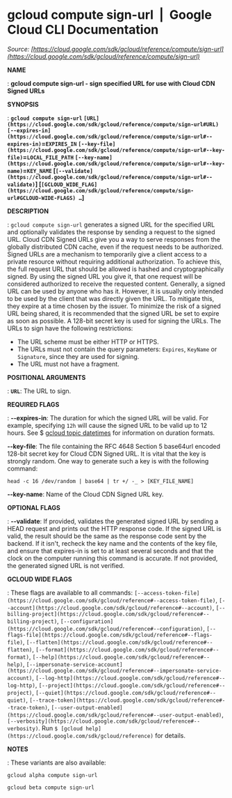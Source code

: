 # gcloud compute sign-url  |  Google Cloud CLI Documentation

*Source: [https://cloud.google.com/sdk/gcloud/reference/compute/sign-url](https://cloud.google.com/sdk/gcloud/reference/compute/sign-url)*

**NAME**

: **gcloud compute sign-url - sign specified URL for use with Cloud CDN Signed URLs**

**SYNOPSIS**

: **`gcloud compute sign-url` `[URL](https://cloud.google.com/sdk/gcloud/reference/compute/sign-url#URL)` `[--expires-in](https://cloud.google.com/sdk/gcloud/reference/compute/sign-url#--expires-in)`=`EXPIRES_IN` `[--key-file](https://cloud.google.com/sdk/gcloud/reference/compute/sign-url#--key-file)`=`LOCAL_FILE_PATH` `[--key-name](https://cloud.google.com/sdk/gcloud/reference/compute/sign-url#--key-name)`=`KEY_NAME` [`[--validate](https://cloud.google.com/sdk/gcloud/reference/compute/sign-url#--validate)`] [`[GCLOUD_WIDE_FLAG](https://cloud.google.com/sdk/gcloud/reference/compute/sign-url#GCLOUD-WIDE-FLAGS) …`]**

**DESCRIPTION**

: `gcloud compute sign-url` generates a signed URL for the specified
URL and optionally validates the response by sending a request to the signed
URL.
Cloud CDN Signed URLs give you a way to serve responses from the globally
distributed CDN cache, even if the request needs to be authorized.
Signed URLs are a mechanism to temporarily give a client access to a private
resource without requiring additional authorization. To achieve this, the full
request URL that should be allowed is hashed and cryptographically signed. By
using the signed URL you give it, that one request will be considered authorized
to receive the requested content.
Generally, a signed URL can be used by anyone who has it. However, it is usually
only intended to be used by the client that was directly given the URL. To
mitigate this, they expire at a time chosen by the issuer. To minimize the risk
of a signed URL being shared, it is recommended that the signed URL be set to
expire as soon as possible.
A 128-bit secret key is used for signing the URLs.
The URLs to sign have the following restrictions:

- The URL scheme must be either HTTP or HTTPS.
- The URLs must not contain the query parameters: `Expires`,
`KeyName` or `Signature`, since they are used for signing.
- The URL must not have a fragment.

**POSITIONAL ARGUMENTS**

: **`URL`**:
The URL to sign.

**REQUIRED FLAGS**

: **--expires-in**:
The duration for which the signed URL will be valid. For example, specifying
`12h` will cause the signed URL to be valid up to 12 hours. See $ [gcloud topic datetimes](https://cloud.google.com/sdk/gcloud/reference/topic/datetimes) for
information on duration formats.

**--key-file**:
The file containing the RFC 4648 Section 5 base64url encoded 128-bit secret key
for Cloud CDN Signed URL. It is vital that the key is strongly random. One way
to generate such a key is with the following command:

```
head -c 16 /dev/random | base64 | tr +/ -_ > [KEY_FILE_NAME]
```

**--key-name**:
Name of the Cloud CDN Signed URL key.

**OPTIONAL FLAGS**

: **--validate**:
If provided, validates the generated signed URL by sending a HEAD request and
prints out the HTTP response code.
If the signed URL is valid, the result should be the same as the response code
sent by the backend. If it isn't, recheck the key name and the contents of the
key file, and ensure that expires-in is set to at least several seconds and that
the clock on the computer running this command is accurate.
If not provided, the generated signed URL is not verified.

**GCLOUD WIDE FLAGS**

: These flags are available to all commands: `[--access-token-file](https://cloud.google.com/sdk/gcloud/reference#--access-token-file)`,
`[--account](https://cloud.google.com/sdk/gcloud/reference#--account)`, `[--billing-project](https://cloud.google.com/sdk/gcloud/reference#--billing-project)`,
`[--configuration](https://cloud.google.com/sdk/gcloud/reference#--configuration)`,
`[--flags-file](https://cloud.google.com/sdk/gcloud/reference#--flags-file)`,
`[--flatten](https://cloud.google.com/sdk/gcloud/reference#--flatten)`, `[--format](https://cloud.google.com/sdk/gcloud/reference#--format)`, `[--help](https://cloud.google.com/sdk/gcloud/reference#--help)`, `[--impersonate-service-account](https://cloud.google.com/sdk/gcloud/reference#--impersonate-service-account)`,
`[--log-http](https://cloud.google.com/sdk/gcloud/reference#--log-http)`,
`[--project](https://cloud.google.com/sdk/gcloud/reference#--project)`, `[--quiet](https://cloud.google.com/sdk/gcloud/reference#--quiet)`, `[--trace-token](https://cloud.google.com/sdk/gcloud/reference#--trace-token)`, `[--user-output-enabled](https://cloud.google.com/sdk/gcloud/reference#--user-output-enabled)`,
`[--verbosity](https://cloud.google.com/sdk/gcloud/reference#--verbosity)`.
Run `$ [gcloud help](https://cloud.google.com/sdk/gcloud/reference)` for details.

**NOTES**

: These variants are also available:

```
gcloud alpha compute sign-url
```

```
gcloud beta compute sign-url
```